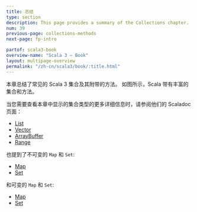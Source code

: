 ```yaml
---
title: 总结 
type: section
description: This page provides a summary of the Collections chapter.
num: 39
previous-page: collections-methods
next-page: fp-intro

partof: scala3-book
overview-name: "Scala 3 — Book"
layout: multipage-overview
permalink: "/zh-cn/scala3/book/:title.html"
---
```



本章总结了常见的 Scala 3 集合及其附带的方法。
如图所示，Scala 带有丰富的集合和方法。

当您需要查看本章中显示的集合类型的更多详细信息时，请参阅他们的 Scaladoc 页面：

- [List](https://www.scala-lang.org/api/current/scala/collection/immutable/List.html)
- [Vector](https://www.scala-lang.org/api/current/scala/collection/immutable/Vector.html)
- [ArrayBuffer](https://www.scala-lang.org/api/current/scala/collection/mutable/ArrayBuffer.html)
- [Range](https://www.scala-lang.org/api/current/scala/collection/immutable/Range.html)

也提到了不可变的 `Map` 和 `Set`:

- [Map](https://www.scala-lang.org/api/current/scala/collection/immutable/Map.html)
- [Set](https://www.scala-lang.org/api/current/scala/collection/immutable/Set.html)

和可变的 `Map` 和 `Set`:

- [Map](https://www.scala-lang.org/api/current/scala/collection/mutable/Map.html)
- [Set](https://www.scala-lang.org/api/current/scala/collection/mutable/Set.html)



